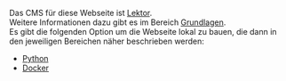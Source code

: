 Das CMS für diese Webseite ist [Lektor](https://www.getlektor.com/).<br/>
Weitere Informationen dazu gibt es im Bereich [Grundlagen](https://github.com/ToolboxBodensee/toolbox-webseite/wiki/Grundlagen%3A-Lektor-CMS).<br/>
Es gibt die folgenden Option um die Webseite lokal zu bauen, die dann in den jeweiligen Bereichen näher beschrieben werden:
 - [Python](https://github.com/ToolboxBodensee/toolbox-webseite/wiki/Installation%3A-Python)
 - [Docker](https://github.com/ToolboxBodensee/toolbox-webseite/wiki/Installation%3A-Docker)